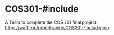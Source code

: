 # COS301-#include
A Team to complete the COS 301 final project.
https://waffle.io/roberttrankle/COS301--include/join
